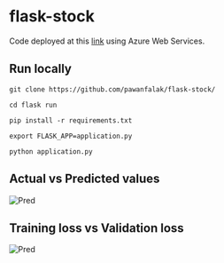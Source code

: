 # flask-stock

Code deployed at this [link](http://devengersstocking.azurewebsites.net/home) using Azure Web Services.

## Run locally

`git clone https://github.com/pawanfalak/flask-stock/`

`cd flask run`

`pip install -r requirements.txt`

`export FLASK_APP=application.py`

`python application.py`

## Actual vs Predicted values
![Pred](https://i.imgur.com/KIREbkO.png)

## Training loss vs Validation loss
![Pred](https://i.imgur.com/zYaXz0Z.png)


